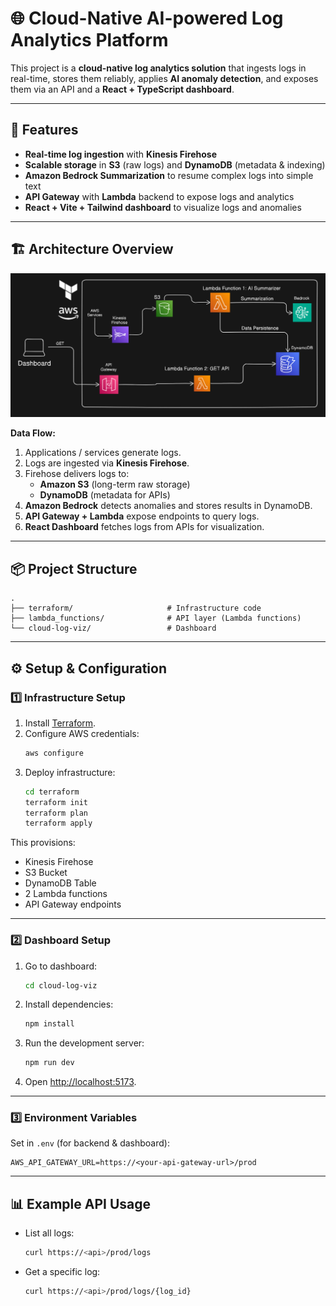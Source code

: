 # 🌐 Cloud-Native AI-powered Log Analytics Platform

This project is a **cloud-native log analytics solution** that ingests logs in real-time, stores them reliably, applies **AI anomaly detection**, and exposes them via an API and a **React + TypeScript dashboard**.

---

## 🚀 Features
- **Real-time log ingestion** with **Kinesis Firehose**
- **Scalable storage** in **S3** (raw logs) and **DynamoDB** (metadata & indexing)
- **Amazon Bedrock Summarization** to resume complex logs into simple text
- **API Gateway** with **Lambda** backend to expose logs and analytics
- **React + Vite + Tailwind dashboard** to visualize logs and anomalies

---

## 🏗️ Architecture Overview
![System Architecture](/Architecture.png)

**Data Flow:**
1. Applications / services generate logs.
2. Logs are ingested via **Kinesis Firehose**.
3. Firehose delivers logs to:
   - **Amazon S3** (long-term raw storage)
   - **DynamoDB** (metadata for APIs)
4. **Amazon Bedrock** detects anomalies and stores results in DynamoDB.
5. **API Gateway + Lambda** expose endpoints to query logs.
6. **React Dashboard** fetches logs from APIs for visualization.

---

## 📦 Project Structure

```
.
├── terraform/                     # Infrastructure code
├── lambda_functions/              # API layer (Lambda functions)                 
└── cloud-log-viz/                 # Dashboard
```

---

## ⚙️ Setup & Configuration

### 1️⃣ Infrastructure Setup
1. Install [Terraform](https://developer.hashicorp.com/terraform/downloads).
2. Configure AWS credentials:
   ```bash
   aws configure
   ```
3. Deploy infrastructure:
   ```bash
   cd terraform
   terraform init
   terraform plan
   terraform apply
   ```

This provisions:
- Kinesis Firehose
- S3 Bucket
- DynamoDB Table
- 2 Lambda functions
- API Gateway endpoints

---

### 2️⃣ Dashboard Setup
1. Go to dashboard:
   ```bash
   cd cloud-log-viz
   ```
2. Install dependencies:
   ```bash
   npm install
   ```
3. Run the development server:
   ```bash
   npm run dev
   ```
4. Open [http://localhost:5173](http://localhost:5173).

---

### 3️⃣ Environment Variables

Set in `.env` (for backend & dashboard):
```env
AWS_API_GATEWAY_URL=https://<your-api-gateway-url>/prod
```

---

## 📊 Example API Usage

- List all logs:
  ```bash
  curl https://<api>/prod/logs
  ```
- Get a specific log:
  ```bash
  curl https://<api>/prod/logs/{log_id}
  ```

